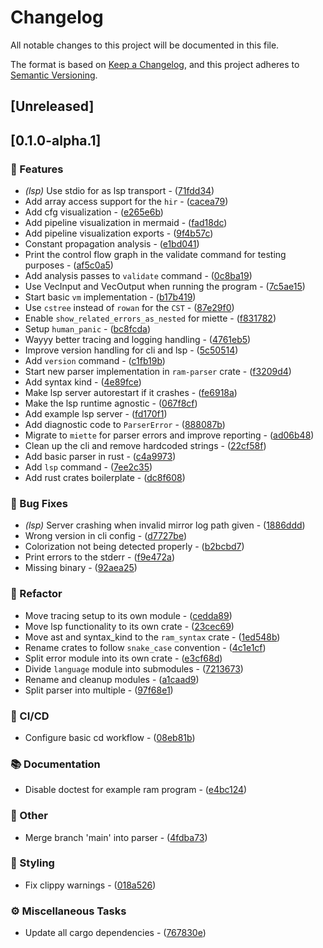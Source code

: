 # Changelog

All notable changes to this project will be documented in this file.

The format is based on [Keep a Changelog](https://keepachangelog.com/en/1.0.0/),
and this project adheres to [Semantic Versioning](https://semver.org/spec/v2.0.0.html).

## [Unreleased]

## [0.1.0-alpha.1]

### 🚀 Features

- *(lsp)* Use stdio for as lsp transport - ([71fdd34](https://github.com/hadronomy/ram/commit/71fdd3444f6c53a71cd2fb9e8c5d291f0e0be90d))
- Add array access support for the `hir` - ([cacea79](https://github.com/hadronomy/ram/commit/cacea79090a9dbe3ebd839ea38f3f8f2adcd34e7))
- Add cfg visualization - ([e265e6b](https://github.com/hadronomy/ram/commit/e265e6bedff81610bcbc182c2831be98148a8c38))
- Add pipeline visualization in mermaid - ([fad18dc](https://github.com/hadronomy/ram/commit/fad18dc9514d8805b591a3ff35dacd0417dd6fb4))
- Add pipeline visualization exports - ([9f4b57c](https://github.com/hadronomy/ram/commit/9f4b57c017b8145ddc267359d353cb295553e95b))
- Constant propagation analysis - ([e1bd041](https://github.com/hadronomy/ram/commit/e1bd04151f71d57818f97755acf41466554ce930))
- Print the control flow graph in the validate command for testing purposes - ([af5c0a5](https://github.com/hadronomy/ram/commit/af5c0a55d34efb200fa48032150b478f6d0b237e))
- Add analysis passes to `validate` command - ([0c8ba19](https://github.com/hadronomy/ram/commit/0c8ba19731af795bdd0c45c0eb458b141f9b0b10))
- Use VecInput and VecOutput when running the program - ([7c5ae15](https://github.com/hadronomy/ram/commit/7c5ae15606b36a78eb12ed5857164a5e491eb841))
- Start basic `vm` implementation - ([b17b419](https://github.com/hadronomy/ram/commit/b17b4198e0cca539c39b8ab3ff854df8b624ff06))
- Use `cstree` instead of `rowan` for the `CST` - ([87e29f0](https://github.com/hadronomy/ram/commit/87e29f08968bd65756f734c210272455de204b21))
- Enable `show_related_errors_as_nested` for miette - ([f831782](https://github.com/hadronomy/ram/commit/f831782cc3c59a86fc724ed4a40bc372840ff316))
- Setup `human_panic` - ([bc8fcda](https://github.com/hadronomy/ram/commit/bc8fcda38a6ea9e614e58f55f192567a9630069c))
- Wayyy better tracing and logging handling - ([4761eb5](https://github.com/hadronomy/ram/commit/4761eb5cc7e3a4c955383da6893e6a419224204b))
- Improve version handling for cli and lsp - ([5c50514](https://github.com/hadronomy/ram/commit/5c50514b30ee39586615bdec50d639895e92d762))
- Add `version` command - ([c1fb19b](https://github.com/hadronomy/ram/commit/c1fb19bf624128f7bf8dab4018c0ef61599a73ec))
- Start new parser implementation in `ram-parser` crate - ([f3209d4](https://github.com/hadronomy/ram/commit/f3209d4130f7886617d38c71115bcf53cd18c5d4))
- Add syntax kind - ([4e89fce](https://github.com/hadronomy/ram/commit/4e89fce8bcf3e457901e0891c3e89afbd56b9404))
- Make lsp server autorestart if it crashes - ([fe6918a](https://github.com/hadronomy/ram/commit/fe6918a388b2e107b492d3b9cef3a2400369d56c))
- Make the lsp runtime agnostic - ([067f8cf](https://github.com/hadronomy/ram/commit/067f8cf74ae4252c00351de3e53af823d3f574d6))
- Add example lsp server - ([fd170f1](https://github.com/hadronomy/ram/commit/fd170f1a2a161fc54c1697b71c1cf989ef531bd1))
- Add diagnostic code to `ParserError` - ([888087b](https://github.com/hadronomy/ram/commit/888087b00d3973e637ce90744159255501fb8bfe))
- Migrate to `miette` for parser errors and improve reporting - ([ad06b48](https://github.com/hadronomy/ram/commit/ad06b481e314c9eebdb914d996849e5931abe6ed))
- Clean up the cli and remove hardcoded strings - ([22cf58f](https://github.com/hadronomy/ram/commit/22cf58f0a880e95ec763bb65a9718f29329af59d))
- Add basic parser in rust - ([c4a9973](https://github.com/hadronomy/ram/commit/c4a9973aff0d5315e9aba99df73ca4801e13102c))
- Add `lsp` command - ([7ee2c35](https://github.com/hadronomy/ram/commit/7ee2c358915c9127a3b2d4a358beca80480b2714))
- Add rust crates boilerplate - ([dc8f608](https://github.com/hadronomy/ram/commit/dc8f608dc3f42e87ee7f6ab3733ecf8e346d1c32))

### 🐛 Bug Fixes

- *(lsp)* Server crashing when invalid mirror log path given - ([1886ddd](https://github.com/hadronomy/ram/commit/1886ddd6e6c8c8d7b4925b8096e12916bba2afee))
- Wrong version in cli config - ([d7727be](https://github.com/hadronomy/ram/commit/d7727be63c8d2a8ea62474119cc2c24378583895))
- Colorization not being detected properly - ([b2bcbd7](https://github.com/hadronomy/ram/commit/b2bcbd77a9112483eb4991da9cfa531277c38bd5))
- Print errors to the stderr - ([f9e472a](https://github.com/hadronomy/ram/commit/f9e472afb0b771f968c93a27a865800b17b945c8))
- Missing binary - ([92aea25](https://github.com/hadronomy/ram/commit/92aea25f62e0c383c83d3c650406d0af0cbd884f))

### 🚜 Refactor

- Move tracing setup to its own module - ([cedda89](https://github.com/hadronomy/ram/commit/cedda8901991119b57289a8fdef625eb3d52597b))
- Move lsp functionality to its own crate - ([23cec69](https://github.com/hadronomy/ram/commit/23cec690ba612cf79116c2825a152e64b9a6f854))
- Move ast and syntax_kind to the `ram_syntax` crate - ([1ed548b](https://github.com/hadronomy/ram/commit/1ed548ba482a79a06d7971137c143bbf75fdc332))
- Rename crates to follow `snake_case` convention - ([4c1e1cf](https://github.com/hadronomy/ram/commit/4c1e1cfed8402a3ccce3f3ed14c6ae59944e43ee))
- Split error module into its own crate - ([e3cf68d](https://github.com/hadronomy/ram/commit/e3cf68d39fa902281e1d87afe9caa3efac6d55b8))
- Divide `language` module into submodules - ([7213673](https://github.com/hadronomy/ram/commit/72136736fd41f8ed80a221ebae131dce2fec1f7c))
- Rename and cleanup modules - ([a1caad9](https://github.com/hadronomy/ram/commit/a1caad9229de88adc007fef24d1099a8e66314e3))
- Split parser into multiple - ([97f68e1](https://github.com/hadronomy/ram/commit/97f68e148897370f6b04c5e165e0e578b94410cf))

### 👷 CI/CD

- Configure basic cd workflow - ([08eb81b](https://github.com/hadronomy/ram/commit/08eb81b4fd7f4f52192b827f98a56c418c2d35db))

### 📚 Documentation

- Disable doctest for example ram program - ([e4bc124](https://github.com/hadronomy/ram/commit/e4bc124a8fffdddcc629eda5daad63925533755f))

### 📝 Other

- Merge branch 'main' into parser - ([4fdba73](https://github.com/hadronomy/ram/commit/4fdba733c99ac98d63b04958ff14aef292b0696e))

### 🎨 Styling

- Fix clippy warnings - ([018a526](https://github.com/hadronomy/ram/commit/018a52667c0d54056b5065e1d4f6a8282097f393))

### ⚙️ Miscellaneous Tasks

- Update all cargo dependencies - ([767830e](https://github.com/hadronomy/ram/commit/767830edc07c9ea3111874d4ef7dcea70223e49d))

